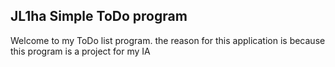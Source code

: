 ## JL1ha Simple ToDo program

Welcome to my ToDo list program. the reason for this application is because this program is a project for my IA
 
